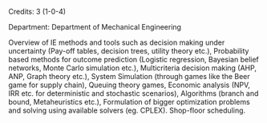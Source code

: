 Credits: 3 (1-0-4)

Department: Department of Mechanical Engineering

Overview of IE methods and tools such as decision making under uncertainty (Pay-off tables, decision trees, utility theory etc.), Probability based methods for outcome prediction (Logistic regression, Bayesian belief networks, Monte Carlo simulation etc.), Multicriteria decision making (AHP, ANP, Graph theory etc.), System Simulation (through games like the Beer game for supply chain), Queuing theory games, Economic analysis (NPV, IRR etc. for deterministic and stochastic scenarios), Algorithms (branch and bound, Metaheuristics etc.), Formulation of bigger optimization problems and solving using available solvers (eg. CPLEX). Shop-floor scheduling.